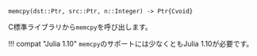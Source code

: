 ```
memcpy(dst::Ptr, src::Ptr, n::Integer) -> Ptr{Cvoid}
```

C標準ライブラリから`memcpy`を呼び出します。

!!! compat "Julia 1.10"
    `memcpy`のサポートには少なくともJulia 1.10が必要です。

